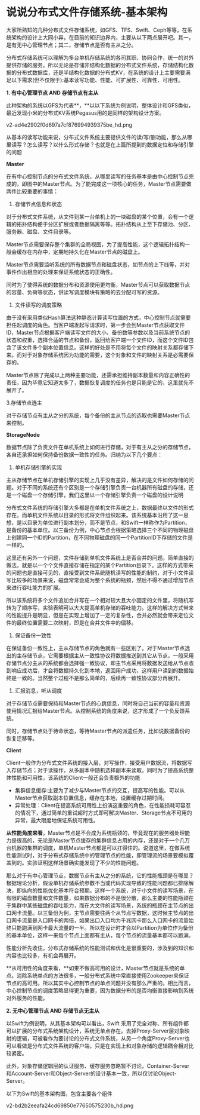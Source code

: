 # 说说分布式文件存储系统-基本架构

大家所熟知的几种分布式文件存储系统，如GFS、TFS、Swift、Ceph等等，在系统架构的设计上大同小异，在目前的知识边界内，主要从以下两点展开吧。其一，是有无中心管理节点；其二，存储节点是否有主从之分。

分布式存储系统可以理解为多台单机存储系统的各司其职、协同合作，统一的对外提供存储的服务。所以无论是存储非结构化数据的分布式文件系统，存储结构化数据的分布式数据库，还是半结构化数据的分布式KV，在系统的设计上主要需要满足以下需求\(但不仅限于\):基本读写功能、性能、可扩展性、可靠性、可用性。

**1. 有中心管理节点 AND 存储节点有主从**

此种架构的系统以GFS为代表**，**以以下系统为例说明，整体设计和GFS类似，最近发现小米的分布式KV系统Pegasus用的是同样的架构设计方案。

v2-ad4e2902f0d697a7cf876994939375be\_hd.png

从基本的读写功能来说，分布式文件系统主要提供文件的读/写/删功能，那么从哪里读写？怎么读写？以什么形式存储？也就是在上篇所提到的数据定位和存储引擎的问题

**Master**

在有中心控制节点的分布式文件系统，从哪里读写的任务基本是由中心控制节点完成的，即图中的Master节点。为了能完成这一项核心的任务，Master节点需要做两件比较重要的事情：

1. 存储节点信息和状态

对于分布式文件系统，从文件到某一台单机上的一块磁盘的某个位置，会有一个逻辑的拓扑结构便于分区扩展或者数据隔离等等。拓扑结构从上至下存储池、分区、服务器、磁盘、文件目录等。

Master节点需要保存整个集群的全局视图，为了提高性能，这个逻辑拓扑结构一般会缓存在内存中，定期地持久化在Master节点的磁盘上。

Master节点需要监听系统的所有数据节点和磁盘状态，如节点的上下线等，并对事件作出相应的处理来保证系统状态的正确性。

同时为了使得系统的数据分布和资源使用更均衡，Master节点可以获取数据节点的容量、负荷等状态，供读写调度模块有策略的去分配可写的资源。

1. 文件读写的调度策略

由于没有采用类似Hash算法这种静态计算读写位置的方式，中心控制节点就需要担任起调度的角色。当客户端发起写请求时，第一步会到Master节点获取文件ID，Master节点根据客户端读写文件的大小、备份数等参数以及当前系统节点的状态和权重，选择合适的节点和备份，返回给客户端一个文件ID，而这个文件ID包含了该文件多个副本位置信息。这样的好处是不用将每个文件的映射关系都存储下来。而对于对象存储系统因为功能的需要，这个对象和文件的映射关系是必需要保存的。

Master节点除了完成以上两种主要功能，还需承担维持副本数量和内容正确性的责任，因为毕竟它知道太多了，数据恢复调度的任务也是只能是它的，这里就先不展开了。

3.存储节点选主

对于存储节点有主从之分的系统，每个备份的主从节点的选取也需要Master节点来控制。

**StorageNode**

数据节点除了负责文件在单机系统上如何进行存储，对于有主从之分的存储节点，各自还承担如何保持备份数据一致性的任务。归纳为以下几个要点：

1. 单机存储引擎的实现

主从存储节点在单机存储引擎的实现上几乎没有差异，解决的是文件如何存储的问题。对于不同的系统还有个区别是一个存储引擎负责一台机器所有磁盘的存储，还是一个磁盘一个存储引擎，我们这里以一个存储引擎负责一个磁盘的设计说明

分布式文件系统的存储引擎大多都是在单机文件系统之上，数据最终以文件的形式存在。而单机文件系统以目录的形式将文件组织起来。该系统基本沿用了这一思想，是以目录为单位进行副本划分，而不是节点，和Swift一样称作为Partition，是备份的基本单位。以三备份为例，中心节点会根据策略选择三个不同的物理磁盘上创建同一个ID的Partition，在不同物理磁盘的同一个PartitionID下存储的文件是一样的。

这里还有另外一个问题，文件存储到单机文件系统上是否合并的问题。简单直接的做法，就是以一个个文件直接存储在指定的某个Partition目录下。这样的方式带来的问题也是直接可见的，直接受到文件系统随机读写的性能的制约，对于小文件读写比较多的场景来说，磁盘常常会成为整个系统的瓶颈，然后不得不通过增加节点来进行吞吐能力的扩展。

所以该系统将多个文件追加合并写在一个相对较大且大小固定的文件里，将随机写转为了顺序写，实验表明可以大大提高单机存储的吞吐能力。这样的解决方式带来的性能提升是明显，但是在实现上增加了一定的复杂性，合并必然就会带来定位文件的最终位置需要二次映射，即是在合并文件中的偏移。

1. 保证备份一致性

在保证备份一致性上，主从存储节点的角色就有一些区别了。对于Master节点选出的主存储节点，它需要根据主从一致性协议将数据推送到其它从节点，一般采用存储节点分主从的系统都会选择强一致协议，即主节点采用将数据发送给从节点收到响应成功后，才会将数据持久化到本地，返回用户成功，这样用户读到的数据始终是一致的。当然整个过程不是那么简单的，后续再一致性协议部分再展开。

1. 汇报消息，听从调度

对于存储节点需要保持和Master节点的心跳信息，同时将自己当前的容量和资源使用情况汇报给Master节点。从控制系统的角度来说，这才形成了一个负反馈系统。

同时，存储节点处于待命状态，等待Master节点的派遣任务，比如说数据备份的恢复迁移等。

**Client**

Client一般作为分布式文件系统的接入层，对写操作，接受用户数据流，将数据写入存储节点；对于读操作，从多副本中随机选择副本来读取。同时为了提高系统整体性能和可用性，该系统的Client一般还会负责额外的功能

* 集群信息缓存:主要为了减少与Master节点的交互，提高写的性能。可以从Master节点获取副本位置信息，缓存在本地，设置缓存过期时间。
* 异常处理：Client在提高系统可用性上扮演这重要的角色，在性能损耗可容忍的情况下，通过简单的重试超时方式即可解决Master、Storage节点不可用的异常，最大限度地保证系统可用性。

**从性能角度来看**，Master节点是不会成为系统瓶颈的，毕竟现在的服务器处理能力是很高的，无论是Master节点缓存的集群信息占用的内存，还是对于一个几万台机器的集群的调度，单机Master节点都是可以扛得住的。说道这里，在做系统性能测试时，对于分布式存储系统中的管理节点的性能，即管理流的场景要模拟覆盖到的。实验证明这样场景确实能发现了不少的性能问题。

那么对于有中心管理节点，数据节点有主从之分的系统，它的性能瓶颈是在哪里？根据理论分析，假设单机存储系统参数不当或代码实现导致的性能问题都已排除解决，即纵向的性能优化基本符合预期。这样一个系统，对于小文件的读写场景，在有限的磁盘数量和文件数量，如果数据分布的不是很分散，那么主要的性能瓶颈在于集群中某些磁盘的吞吐能力，而在大文件的读写场景，系统的瓶颈在主节点的出口网卡流量。以三备份为例，主节点需要往两个从节点写数据，这时候主节点的出口网卡流量是入口网卡的两倍，如果出口入口均为千兆网卡那么入口网卡的流量始终只能跑满到网卡最大流量的一半。所以在设计时才会以Partition为单位作为备份的基本单位，这样一来每个节点上面都有主从，每个节点的流量基本都可以跑满。

性能分析先收住，分布式存储系统的性能测试和优化是很重要的，涉及到的知识和内容也比较多，有机会再展开。

**从可用性的角度来看，**如果不做高可用的设计，Master节点就是系统的单点。消除系统单点的方法很多，一般分布式系统中常直接使用Zookeeper来保证节点的高可用。所以其实中心控制节点的单点问题并没有那么严重的。相比而言，中心控制节点的调度策略显得更为重要，因为数据分布的是否均衡直接影响到系统对外服务的性能。

**2. 无中心管理节点 AND 存储节点无主从**

以Swift为例说明，从其基本架构可以看出，Swift 采用了完全对称、所有组件都可以扩展的分布式系统架构设计，系统无单点存在。去掉Proxy-Server层对象映射的逻辑，可被看作为要讨论的分布式文件系统，从另一个角度Proxy-Server也可以看做是分布式文件系统的客户端，只是在实现上和对象存储的逻辑耦合相对比较紧密。

此外，对象存储逻辑层的认证服务、缓存服务忽略暂不讨论，Container-Server和Account-Server和Object-Server的设计基本一致，所以仅讨论Object-Server。

以下为Swift的基本架构图，包含主要各个组件

v2-bd2b2eeafa24cd69850e77650575230b\_hd.png

